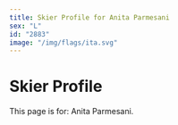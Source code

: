 ```yaml
---
title: Skier Profile for Anita Parmesani
sex: "L"
id: "2883"
image: "/img/flags/ita.svg" 
---
```


# Skier Profile

This page is for: Anita Parmesani.
    